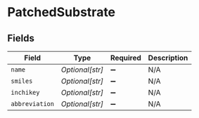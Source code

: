 # PatchedSubstrate


## Fields

| Field              | Type               | Required           | Description        |
| ------------------ | ------------------ | ------------------ | ------------------ |
| `name`             | *Optional[str]*    | :heavy_minus_sign: | N/A                |
| `smiles`           | *Optional[str]*    | :heavy_minus_sign: | N/A                |
| `inchikey`         | *Optional[str]*    | :heavy_minus_sign: | N/A                |
| `abbreviation`     | *Optional[str]*    | :heavy_minus_sign: | N/A                |